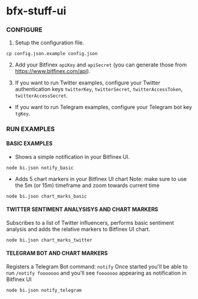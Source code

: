 # bfx-stuff-ui

### CONFIGURE

1. Setup the configuration file.

```
cp config.json.example config.json
```

2. Add your Bitfinex `apiKey` and `apiSecret` (you can generate those from https://www.bitfinex.com/api).

3. If you want to run Twitter examples, configure your Twitter authentication keys `twitterKey`, `twitterSecret`, `twitterAccessToken`, `twitterAccessSecret`.

* If you want to run Telegram examples, configure your Telegram bot key `tgKey`.


### RUN EXAMPLES

#### BASIC EXAMPLES

* Shows a simple notification in your Bitfinex UI.
```
node bi.json notify_basic
```

* Adds 5 chart markers in your Bitfinex UI chart
Note: make sure to use the 5m (or 15m) timeframe and zoom towards current time

```
node bi.json chart_marks_basic
```


#### TWITTER SENTIMENT ANALYSISYS AND CHART MARKERS

Subscribes to a list of Twitter influencers, performs basic sentiment analysis and adds the relative markers to Bitfinex UI chart.
```
node bi.json chart_marks_twitter
```

#### TELEGRAM BOT AND CHART MARKERS 

Registers a Telegram Bot command: `notify`
Once started you'll be able to run `/notify fooooooo` and you'll see `fooooooo` appearing as notification in Bitfinex UI

```
node bi.json notify_telegram
```
